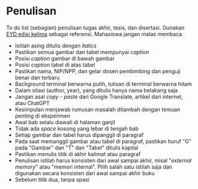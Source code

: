 # Penulisan
To do list (sebagian) penulisan tugas akhir, tesis, dan disertasi. Gunakan [EYD edisi kelima](https://ejaan.kemdikbud.go.id/) sebagai referensi. Mahasiswa jangan malas membaca.

- Istilah asing ditulis dengan _italics_
- Pastikan semua gambar dan tabel mempunyai _caption_
- Posisi _caption_ gambar di bawah gambar
- Posisi _caption_ tabel di atas tabel
- Pastikan nama, NIP/NPP, dan gelar dosen pembimbing dan penguji benar dan terbaru
- Background terminal berwarna putih, tulisan di terminal berwarna hitam
- Dalam sitasi (author, year), yang ditulis hanya nama belakang saja
- Jangan asal _copy_ - _paste_ dari Google Translate, artikel dari internet, atau ChatGPT
- Kesimpulan menjawab rumusan masalah ditambah dengan temuan penting di eksperimen
- Awal bab selalu diawali di halaman ganjil
- Tidak ada _space_ kosong yang lebar di tengah bab
- Setiap gambar dan tabel harus dipanggil di paragraf
- Pada saat memanggil gambar atau tabel di paragraf, pastikan huruf "G" pada "Gambar" dan "T" dan "Tabel" ditulis kapital
- Pastikan menulis titik di akhir kalimat atau paragraf
- Penulisan istilah harus konsisten dari awal sampai akhir, misal "_external memory_" atau "memori internal". Pilih salah satu istilah saja dan digunakan secara konsisten dari awal sampai akhir buku
- Sebelum titik dua, tanpa spasi
